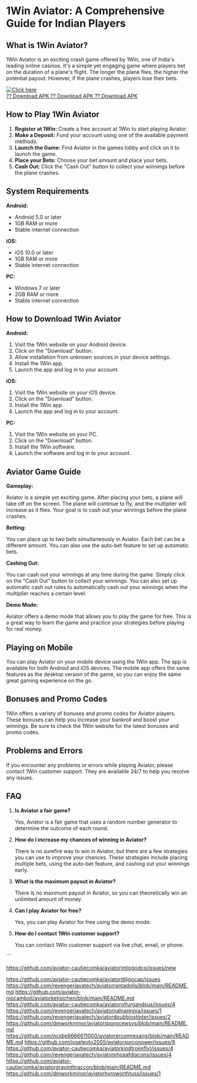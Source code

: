 # 1Win Aviator: A Comprehensive Guide for Indian Players

## What is 1Win Aviator?

1Win Aviator is an exciting crash game offered by 1Win, one of India\'s
leading online casinos. It\'s a simple yet engaging game where players
bet on the duration of a plane\'s flight. The longer the plane flies,
the higher the potential payout. However, if the plane crashes, players
lose their bets.

[![Click
here](https://readscoops.com/wp-content/uploads/2023/03/Readscoop-aviator-1-1.jpg)](https://traff.sbs/deff)\
[?? Download APK ?? Download APK ?? Download
APK](https://traff.sbs/deff)

## How to Play 1Win Aviator

1.  **Register at 1Win:** Create a free account at 1Win to start playing
    Aviator.
2.  **Make a Deposit:** Fund your account using one of the available
    payment methods.
3.  **Launch the Game:** Find Aviator in the games lobby and click on it
    to launch the game.
4.  **Place your Bets:** Choose your bet amount and place your bets.
5.  **Cash Out:** Click the "Cash Out" button to collect your
    winnings before the plane crashes.

## System Requirements

**Android:**

-   Android 5.0 or later
-   1GB RAM or more
-   Stable internet connection

**iOS:**

-   iOS 10.0 or later
-   1GB RAM or more
-   Stable internet connection

**PC:**

-   Windows 7 or later
-   2GB RAM or more
-   Stable internet connection

## How to Download 1Win Aviator

**Android:**

1.  Visit the 1Win website on your Android device.
2.  Click on the "Download" button.
3.  Allow installation from unknown sources in your device settings.
4.  Install the 1Win app.
5.  Launch the app and log in to your account.

**iOS:**

1.  Visit the 1Win website on your iOS device.
2.  Click on the "Download" button.
3.  Install the 1Win app.
4.  Launch the app and log in to your account.

**PC:**

1.  Visit the 1Win website on your PC.
2.  Click on the "Download" button.
3.  Install the 1Win software.
4.  Launch the software and log in to your account.

## Aviator Game Guide

**Gameplay:**

Aviator is a simple yet exciting game. After placing your bets, a plane
will take off on the screen. The plane will continue to fly, and the
multiplier will increase as it flies. Your goal is to cash out your
winnings before the plane crashes.

**Betting:**

You can place up to two bets simultaneously in Aviator. Each bet can be
a different amount. You can also use the auto-bet feature to set up
automatic bets.

**Cashing Out:**

You can cash out your winnings at any time during the game. Simply click
on the "Cash Out" button to collect your winnings. You can also
set up automatic cash out rules to automatically cash out your winnings
when the multiplier reaches a certain level.

**Demo Mode:**

Aviator offers a demo mode that allows you to play the game for free.
This is a great way to learn the game and practice your strategies
before playing for real money.

## Playing on Mobile

You can play Aviator on your mobile device using the 1Win app. The app
is available for both Android and iOS devices. The mobile app offers the
same features as the desktop version of the game, so you can enjoy the
same great gaming experience on the go.

## Bonuses and Promo Codes

1Win offers a variety of bonuses and promo codes for Aviator players.
These bonuses can help you increase your bankroll and boost your
winnings. Be sure to check the 1Win website for the latest bonuses and
promo codes.

## Problems and Errors

If you encounter any problems or errors while playing Aviator, please
contact 1Win customer support. They are available 24/7 to help you
resolve any issues.

## FAQ

1.  **Is Aviator a fair game?**

    Yes, Aviator is a fair game that uses a random number generator to
    determine the outcome of each round.

2.  **How do I increase my chances of winning in Aviator?**

    There is no surefire way to win in Aviator, but there are a few
    strategies you can use to improve your chances. These strategies
    include placing multiple bets, using the auto-bet feature, and
    cashing out your winnings early.

3.  **What is the maximum payout in Aviator?**

    There is no maximum payout in Aviator, so you can theoretically win
    an unlimited amount of money.

4.  **Can I play Aviator for free?**

    Yes, you can play Aviator for free using the demo mode.

5.  **How do I contact 1Win customer support?**

    You can contact 1Win customer support via live chat, email, or
    phone.

\`\`\`

https://github.com/aviator-cautiecomka/aviatorintiogodco/issues/new

https://github.com/aviator-cautiecomka/aviatordiligocap/issues
https://github.com/revengerjavatech/aviatorrantadolis/blob/main/README.md
https://github.com/aviator-niocamboli/aviatorketisichen/blob/main/README.md
https://github.com/aviator-cautiecomka/aviatorolfurgandsus/issues/4
https://github.com/revengerjavatech/aviatornalnaregva/issues/1
https://github.com/revengerjavatech/aviatordoubbiostipter/issues/2
https://github.com/dmworkminor/aviatorsporocewsys/blob/main/README.md
https://github.com/ncjdje6666611000/aviatorercomresang/blob/main/README.md
https://github.com/joseleoto2005/aviatorsurconower/issues/6
https://github.com/aviator-cautiecomka/aviatorkindtrojinflyl/issues/4
https://github.com/revengerjavatech/aviatorphosafdiacons/issues/4
https://github.com/aviator-cautiecomka/aviatorgravinthraccon/blob/main/README.md
https://github.com/dmworkminor/aviatorhyroworthtuss/issues/1
